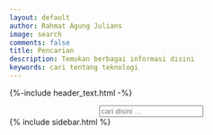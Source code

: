 ```yaml
---
layout: default
author: Rahmat Agung Julians
image: search
comments: false
title: Pencarian
description: Temukan berbagai informasi disini
keywords: cari tentang teknologi
---
```


{%-include header_text.html -%}

<div class="row mb__2">
  <div class="col__sm__9 text__muted small">
    <center>
      <input type="text" id="search__input" class="search__form" placeholder="cari disini ..." />
    </center>
    <div class="results__container">
      <div id="results__container"></div>
    </div>
  </div>
  {% include sidebar.html %}
</div>

<script>
  SimpleJekyllSearch({
    searchInput: document.getElementById('search__input'),
    resultsContainer: document.getElementById('results__container'),
    json: '{{ site.baseurl }}/api/postingan.json',
    searchResultTemplate: '<div class="row mb__2 post__list"><div class="col__sm__9"><a href="{url}?query={query}" title="{desc}" class="result__list">{title}</a></div></div>',
    noResultsText: 'Hasil tidak ditemukan',
    limit: 10,
    fuzzy: false,
    exclude: []
  });
</script>
